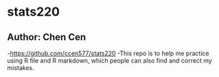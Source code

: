 # stats220
## Author: Chen Cen
-https://github.com/ccen577/stats220
-This repo is to help me practice using R file and R markdown, which people can also find and correct my mistakes.
